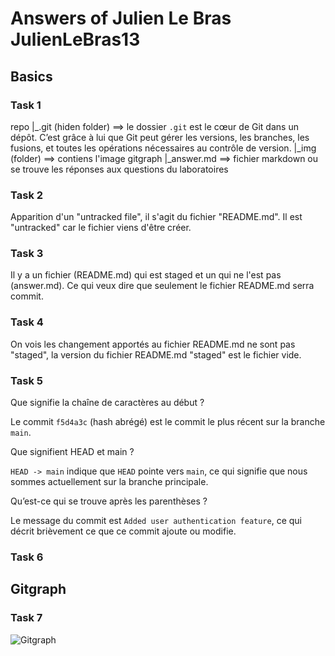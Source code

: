 # Answers of Julien Le Bras JulienLeBras13

## Basics

### Task 1

repo
|_.git (hiden folder) ==> le dossier `.git` est le cœur de Git dans un dépôt. C’est grâce à lui que Git peut gérer les versions, les branches, les fusions, et toutes les opérations nécessaires au contrôle de version.
|_img (folder) ==> contiens l'image gitgraph
|_answer.md ==> fichier markdown ou se trouve les réponses aux questions du laboratoires

### Task 2

Apparition d'un "untracked file", il s'agit du fichier "README.md". Il est "untracked" car le fichier viens d'être créer.

### Task 3

Il y a un fichier (README.md) qui est staged et un qui ne l'est pas (answer.md). Ce qui veux dire que seulement le fichier README.md serra commit.

### Task 4

On vois les changement apportés au fichier README.md ne sont pas "staged", la version du fichier README.md "staged" est le fichier vide.

### Task 5

Que signifie la chaîne de caractères au début ?

Le commit `f5d4a3c` (hash abrégé) est le commit le plus récent sur la branche `main`.


Que signifient HEAD et main ?

`HEAD -> main` indique que `HEAD` pointe vers `main`, ce qui signifie que nous sommes actuellement sur la branche principale.


Qu’est-ce qui se trouve après les parenthèses ?

Le message du commit est `Added user authentication feature`, ce qui décrit brièvement ce que ce commit ajoute ou modifie.

### Task 6

## Gitgraph

### Task 7

![Gitgraph](img/gitgraph.svg)